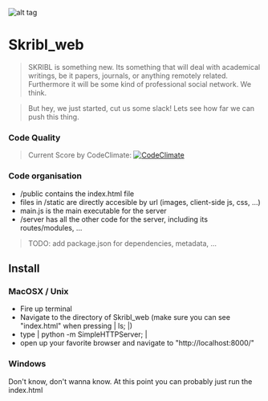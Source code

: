 ![alt tag](https://dl.dropboxusercontent.com/u/7276586/logo.gif)

Skribl_web
==========

> SKRIBL is something new. Its something that will deal with academical writings, be it papers, journals, or anything remotely related. Furthermore it will be some kind of professional social network. We think.

> But hey, we just started, cut us some slack! Lets see how far we can push this thing.

### Code Quality

> Current Score by CodeClimate:  [![CodeClimate](https://codeclimate.com/github/SKRIBLDEV/Skribl_web/badges/gpa.svg)](https://codeclimate.com/github/SKRIBLDEV/Skribl_web)

### Code organisation

- /public contains the index.html file
- files in /static are directly accesible by url (images, client-side js, css, ...)
- main.js is the main executable for the server
- /server has all the other code for the server, including its routes/modules, ...

> TODO: add package.json for dependencies, metadata, ...

## Install

### MacOSX / Unix
- Fire up terminal
- Navigate to the directory of Skribl_web (make sure you can see "index.html" when pressing | ls; |)
- type | python -m SimpleHTTPServer; |
- open up your favorite browser and navigate to "http://localhost:8000/"

### Windows
Don't know, don't wanna know. At this point you can probably just run the index.html
